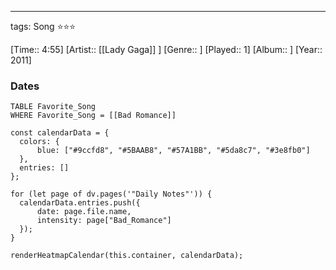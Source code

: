 ---
tags: Song ⭐⭐⭐ 

[Time:: 4:55]
[Artist:: [[Lady Gaga]] ]
[Genre:: ]
[Played:: 1]
[Album:: ]
[Year:: 2011]
### Dates
````dataview
TABLE Favorite_Song
WHERE Favorite_Song = [[Bad Romance]]
````
  ```dataviewjs
const calendarData = { 
	colors: { 
		blue: ["#9ccfd8", "#5BAAB8", "#57A1BB", "#5da8c7", "#3e8fb0"] 
	}, 
	entries: [] 
}; 

for (let page of dv.pages('"Daily Notes"')) { 
	calendarData.entries.push({ 
		date: page.file.name, 
		intensity: page["Bad_Romance"]
	}); 
} 

renderHeatmapCalendar(this.container, calendarData);
```

